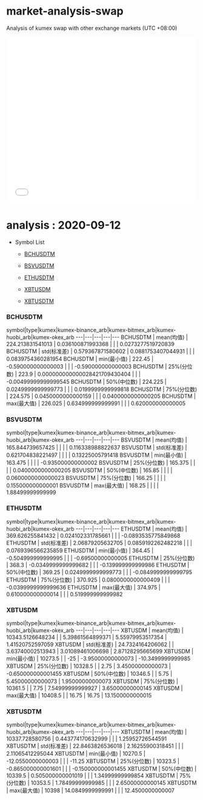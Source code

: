 # market-analysis-swap
Analysis of kumex swap with other exchange markets (UTC +08:00)

<iframe width="100%" height="440" src="./data.html" frameborder="no" border="0" scrolling="no"></iframe>

# analysis : 2020-09-12
* Symbol List

  * [BCHUSDTM](#bchusdtm)

  * [BSVUSDTM](#bsvusdtm)

  * [ETHUSDTM](#ethusdtm)

  * [XBTUSDM](#xbtusdm)

  * [XBTUSDTM](#xbtusdtm)


### BCHUSDTM

symbol|type|kumex|kumex-binance_arb|kumex-bitmex_arb|kumex-huobi_arb|kumex-okex_arb
---|---|---|---|---
BCHUSDTM | mean(均值) | 224.213831541013 | 0.036100871993368 |  |  | 0.0273277519720839
BCHUSDTM | std(标准差) | 0.579367871580602 | 0.0881753407044931 |  |  | 0.0839754360281954
BCHUSDTM | min(最小值) | 222.45 | -0.590000000000003 |  |  | -0.590000000000003
BCHUSDTM | 25%(分位数) | 223.9 | 0.000000000000028421709430404 |  |  | -0.00499999999999545
BCHUSDTM | 50%(中位数) | 224.225 | 0.0249999999999773 |  |  | 0.0199999999999818
BCHUSDTM | 75%(分位数) | 224.575 | 0.0450000000000159 |  |  | 0.0400000000000205
BCHUSDTM | max(最大值) | 226.025 | 0.634999999999991 |  |  | 0.620000000000005


### BSVUSDTM

symbol|type|kumex|kumex-binance_arb|kumex-bitmex_arb|kumex-huobi_arb|kumex-okex_arb
---|---|---|---|---
BSVUSDTM | mean(均值) | 165.844739657425 |  |  |  | 0.116338988822637
BSVUSDTM | std(标准差) | 0.621704838221497 |  |  |  | 0.13225005791418
BSVUSDTM | min(最小值) | 163.475 |  |  |  | -0.935000000000002
BSVUSDTM | 25%(分位数) | 165.375 |  |  |  | 0.0400000000000205
BSVUSDTM | 50%(中位数) | 165.85 |  |  |  | 0.0600000000000023
BSVUSDTM | 75%(分位数) | 166.25 |  |  |  | 0.155000000000001
BSVUSDTM | max(最大值) | 168.25 |  |  |  | 1.88499999999999


### ETHUSDTM

symbol|type|kumex|kumex-binance_arb|kumex-bitmex_arb|kumex-huobi_arb|kumex-okex_arb
---|---|---|---|---
ETHUSDTM | mean(均值) | 369.626255841432 | 0.024102331785661 |  |  | -0.0893535775849868
ETHUSDTM | std(标准差) | 2.06879205632705 | 0.0859192262482218 |  |  | 0.0769396566235859
ETHUSDTM | min(最小值) | 364.45 | -0.504999999999995 |  |  | -0.69500000000005
ETHUSDTM | 25%(分位数) | 368.3 | -0.0349999999999682 |  |  | -0.139999999999986
ETHUSDTM | 50%(中位数) | 369.25 | 0.0249999999999773 |  |  | -0.0849999999999795
ETHUSDTM | 75%(分位数) | 370.925 | 0.0800000000000409 |  |  | -0.0399999999999636
ETHUSDTM | max(最大值) | 374.975 | 0.610000000000014 |  |  | 0.519999999999982


### XBTUSDM

symbol|type|kumex|kumex-binance_arb|kumex-bitmex_arb|kumex-huobi_arb|kumex-okex_arb
---|---|---|---|---
XBTUSDM | mean(均值) | 10343.5126648234 |  | 5.39861564899371 | 5.55979953517354 | 1.41520752597059
XBTUSDM | std(标准差) | 24.7324164206062 |  | 3.63740002513943 | 3.01089461006698 | 2.87128295665699
XBTUSDM | min(最小值) | 10273.5 |  | -25 | -3.95000000000073 | -10.3499999999985
XBTUSDM | 25%(分位数) | 10328.5 |  | 2.75 | 3.45000000000073 | -0.650000000001455
XBTUSDM | 50%(中位数) | 10346.5 |  | 5.75 | 5.45000000000073 | 1.95000000000073
XBTUSDM | 75%(分位数) | 10361.5 |  | 7.75 | 7.54999999999927 | 3.65000000000145
XBTUSDM | max(最大值) | 10408.5 |  | 16.75 | 16.75 | 13.1500000000015


### XBTUSDTM

symbol|type|kumex|kumex-binance_arb|kumex-bitmex_arb|kumex-huobi_arb|kumex-okex_arb
---|---|---|---|---
XBTUSDTM | mean(均值) | 10337.728580756 | 0.443774170632999 |  |  | 1.25952726544591
XBTUSDTM | std(标准差) | 22.8463826536018 | 2.16255900318451 |  |  | 2.11065412295044
XBTUSDTM | min(最小值) | 10270.5 | -12.0550000000003 |  |  | -11.25
XBTUSDTM | 25%(分位数) | 10323.5 | -0.865000000001601 |  |  | -0.150000000001455
XBTUSDTM | 50%(中位数) | 10339.5 | 0.505000000001019 |  |  | 1.34999999999854
XBTUSDTM | 75%(分位数) | 10353.5 | 1.78499999999985 |  |  | 2.65000000000145
XBTUSDTM | max(最大值) | 10398 | 14.0849999999991 |  |  | 12.4500000000007

